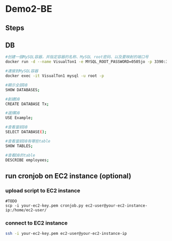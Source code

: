 # Demo2-BE
## Steps

## DB
```bash
#创建一個MySQL容器，并指定容器的名称、MySQL root密码、以及要映射的端口号
docker run -d --name VisualTon1 -e MYSQL_ROOT_PASSWORD=0505jo -p 3390:3306 mysql:latest

#連接到MySQL容器
docker exec -it VisualTon1 mysql -u root -p

#顯示全部DB
SHOW DATABASES;

#創建DB
CREATE DATABASE Tx;

#選擇DB
USE Example;

#查看當前DB
SELECT DATABASE();

#查看當前DB有哪些table
SHOW TABLES;

#查看DB的table
DESCRIBE employees;
```

## run cronjob on EC2 instance (optional)
### upload script to EC2 instance
```bsah
#TODO
scp -i your-ec2-key.pem cronjob.py ec2-user@your-ec2-instance-ip:/home/ec2-user/
```
### connect to EC2 instance
```bash
ssh -i your-ec2-key.pem ec2-user@your-ec2-instance-ip
```